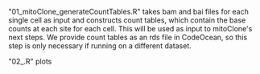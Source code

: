 "01_mitoClone_generateCountTables.R" takes bam and bai files for each single cell as input and constructs count tables, which contain the base counts at each site for each cell. This will be used as input to mitoClone's next steps. We provide count tables as an rds file in CodeOcean, so this step is only necessary if running on a different dataset.

"02_.R" plots
